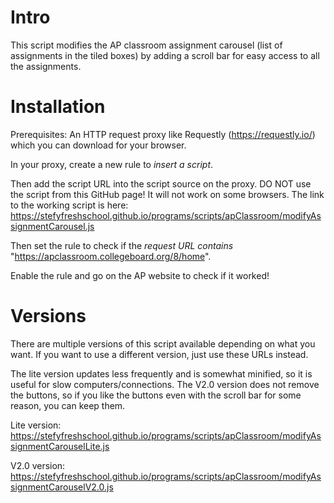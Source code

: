 # Intro
This script modifies the AP classroom assignment carousel (list of assignments in the tiled boxes) by adding a scroll bar for easy access to all the assignments.

# Installation
Prerequisites: An HTTP request proxy like Requestly (https://requestly.io/) which you can download for your browser.



In your proxy, create a new rule to *insert a script*.

Then add the script URL into the script source on the proxy. DO NOT use the script from this GitHub page! It will not work on some browsers.
The link to the working script is here: https://stefyfreshschool.github.io/programs/scripts/apClassroom/modifyAssignmentCarousel.js

Then set the rule to check if the *request URL contains* "https://apclassroom.collegeboard.org/8/home".

Enable the rule and go on the AP website to check if it worked!

# Versions
There are multiple versions of this script available depending on what you want. If you want to use a different version, just use these URLs instead.

The lite version updates less frequently and is somewhat minified, so it is useful for slow computers/connections. The V2.0 version does not remove the buttons, so if you like the buttons even with the scroll bar for some reason, you can keep them.


Lite version: https://stefyfreshschool.github.io/programs/scripts/apClassroom/modifyAssignmentCarouselLite.js

V2.0 version: https://stefyfreshschool.github.io/programs/scripts/apClassroom/modifyAssignmentCarouselV2.0.js
